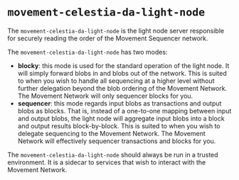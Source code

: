 # `movement-celestia-da-light-node`
The `movement-celestia-da-light-node` is the light node server responsible for securely reading the order of the Movement Sequencer network. 

The `movement-celestia-da-light-node` has two modes:
- **blocky**: this mode is used for the standard operation of the light node. It will simply forward blobs in and blobs out of the network. This is suited to when you wish to handle all sequencing at a higher level without further delegation beyond the blob ordering of the Movement Network. The Movement Network will only sequencer blocks for you.
- **sequencer**: this mode regards input blobs as transactions and output blobs as blocks. That is, instead of a one-to-one mapping between input and output blobs, the light node will aggregate input blobs into a block and output results block-by-block. This is suited to when you wish to delegate sequencing to the Movement Network. The Movement Network will effectively sequencer transactions and blocks for you.

The `movement-celestia-da-light-node` should always be run in a trusted environment. It is a sidecar to services that wish to interact with the Movement Network.